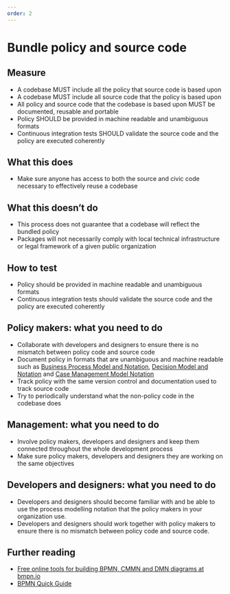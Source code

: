 ```yaml
---
order: 2
---
```


# Bundle policy and source code

## Measure

* A codebase MUST include all the policy that source code is based upon
* A codebase MUST include all source code that the policy is based upon
* All policy and source code that the codebase is based upon MUST be documented, reusable and portable
* Policy SHOULD be provided in machine readable and unambiguous formats
* Continuous integration tests SHOULD validate the source code and the policy are executed coherently

## What this does

* Make sure anyone has access to both the source and civic code necessary to effectively reuse a codebase


## What this doesn’t do

* This process does not guarantee that a codebase will reflect the bundled policy
* Packages will not necessarily comply with local technical infrastructure or legal framework of a given public organization

## How to test

* Policy should be provided in machine readable and unambiguous formats
* Continuous integration tests should validate the source code and the policy are executed coherently

## Policy makers: what you need to do

* Collaborate with developers and designers to ensure there is no mismatch between policy code and source code
* Document policy in formats that are unambiguous and machine readable such as [Business Process Model and Notation](http://www.bpmn.org/), [Decision Model and Notation](https://www.omg.org/dmn/) and [Case Management Model Notation](https://www.omg.org/cmmn/)
* Track policy with the same version control and documentation used to track source code
* Try to periodically understand what the non-policy code in the codebase does

## Management: what you need to do

* Involve policy makers, developers and designers and keep them connected throughout the whole development process
* Make sure policy makers, developers and designers they are working on the same objectives

## Developers and designers: what you need to do

* Developers and designers should become familiar with and be able to use the process modelling notation that the policy makers in your organization use.  
* Developers and designers should work together with policy makers to ensure there is no mismatch between policy code and source code.

## Further reading

* [Free online tools for building BPMN, CMMN and DMN diagrams at bmpn.io](https://bpmn.io/)
* [BPMN Quick Guide](https://www.bpmnquickguide.com/view-bpmn-quick-guide/)
